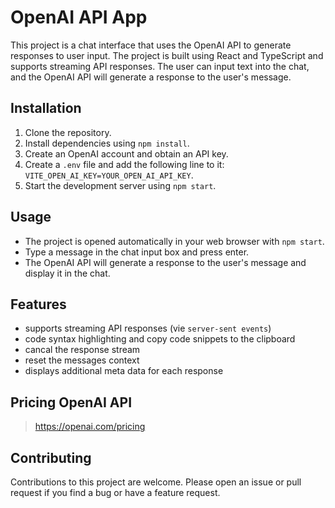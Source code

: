 # OpenAI API App

This project is a chat interface that uses the OpenAI API to generate responses to user input. The project is built using React and TypeScript and supports streaming API responses. The user can input text into the chat, and the OpenAI API will generate a response to the user's message.

## Installation

1. Clone the repository.
1. Install dependencies using `npm install`.
1. Create an OpenAI account and obtain an API key.
1. Create a `.env` file and add the following line to it: `VITE_OPEN_AI_KEY=YOUR_OPEN_AI_API_KEY`.
1. Start the development server using `npm start`.

## Usage

- The project is opened automatically in your web browser with `npm start`.
- Type a message in the chat input box and press enter.
- The OpenAI API will generate a response to the user's message and display it in the chat.

## Features

- supports streaming API responses (vie `server-sent events`)
- code syntax highlighting and copy code snippets to the clipboard
- cancal the response stream
- reset the messages context
- displays additional meta data for each response

## Pricing OpenAI API

> <https://openai.com/pricing>

## Contributing

Contributions to this project are welcome. Please open an issue or pull request if you find a bug or have a feature request.
